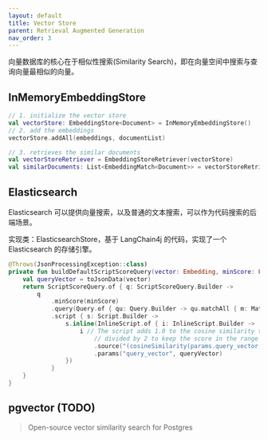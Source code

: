 ```yaml
---
layout: default
title: Vector Store
parent: Retrieval Augmented Generation
nav_order: 3
---
```


向量数据库的核心在于相似性搜索(Similarity Search)，即在向量空间中搜索与查询向量最相似的向量。

## InMemoryEmbeddingStore

```kotlin
// 1. initialize the vector store
val vectorStore: EmbeddingStore<Document> = InMemoryEmbeddingStore()
// 2. add the embeddings
vectorStore.addAll(embeddings, documentList)

// 3. retrieves the similar documents
val vectorStoreRetriever = EmbeddingStoreRetriever(vectorStore)
val similarDocuments: List<EmbeddingMatch<Document>> = vectorStoreRetriever.retrieve(userQuery)
```

## Elasticsearch

Elasticsearch 可以提供向量搜索，以及普通的文本搜索，可以作为代码搜索的后端场景。

实现类：ElasticsearchStore，基于 LangChain4j 的代码，实现了一个 Elasticsearch 的存储引擎。

```kotlin
@Throws(JsonProcessingException::class)
private fun buildDefaultScriptScoreQuery(vector: Embedding, minScore: Float): ScriptScoreQuery {
    val queryVector = toJsonData(vector)
    return ScriptScoreQuery.of { q: ScriptScoreQuery.Builder ->
        q
            .minScore(minScore)
            .query(Query.of { qu: Query.Builder -> qu.matchAll { m: MatchAllQuery.Builder? -> m } })
            .script { s: Script.Builder ->
                s.inline(InlineScript.of { i: InlineScript.Builder ->
                    i // The script adds 1.0 to the cosine similarity to prevent the score from being negative.
                        // divided by 2 to keep the score in the range [0, 1]
                        .source("(cosineSimilarity(params.query_vector, 'vector') + 1.0) / 2")
                        .params("query_vector", queryVector)
                })
            }
    }
}
```

## pgvector (TODO)

> Open-source vector similarity search for Postgres

